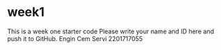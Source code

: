 # week1
This is a week one starter code 
Please write your name and ID here and push it to GitHub.
Engin Cem Servi 2201717055
